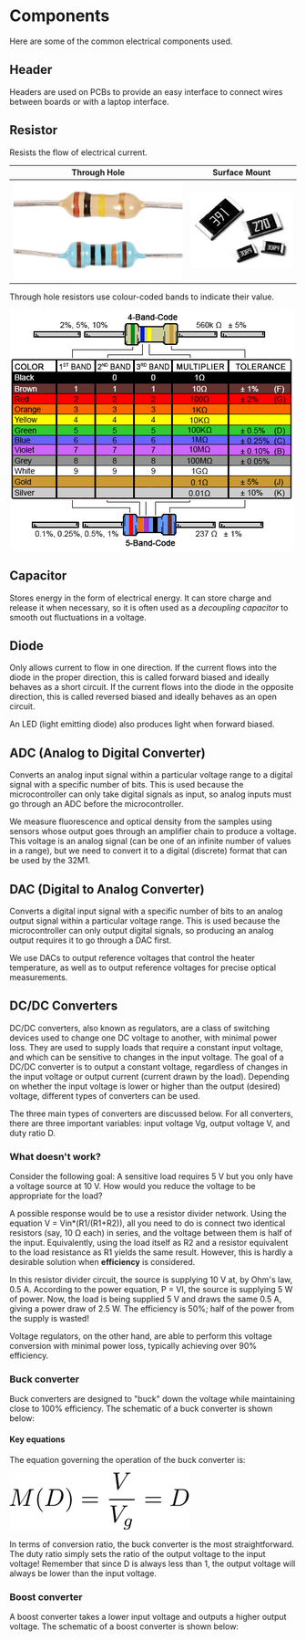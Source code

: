 # Components

Here are some of the common electrical components used.


## Header

Headers are used on PCBs to provide an easy interface to connect wires between boards or with a laptop interface.


## Resistor

Resists the flow of electrical current.

| Through Hole | Surface Mount |
| :-: | :-: |
| ![](../figures/resistor-th.jpg) | ![](../figures/resistor-smt.jpg) |

Through hole resistors use colour-coded bands to indicate their value.

![](../figures/resistor-colour-codes.png)


## Capacitor

Stores energy in the form of electrical energy. It can store charge and release it when necessary, so it is often used as a *decoupling capacitor* to smooth out fluctuations in a voltage.


## Diode

Only allows current to flow in one direction. If the current flows into the diode in the proper direction, this is called forward biased and ideally behaves as a short circuit. If the current flows into the diode in the opposite direction, this is called reversed biased and ideally behaves as an open circuit.

An LED (light emitting diode) also produces light when forward biased.


## ADC (Analog to Digital Converter)

Converts an analog input signal within a particular voltage range to a digital signal with a specific number of bits. This is used because the microcontroller can only take digital signals as input, so analog inputs must go through an ADC before the microcontroller.

We measure fluorescence and optical density from the samples using sensors whose output goes through an amplifier chain to produce a voltage. This voltage is an analog signal (can be one of an infinite number of values in a range), but we need to convert it to a digital (discrete) format that can be used by the 32M1.


## DAC (Digital to Analog Converter)

Converts a digital input signal with a specific number of bits to an analog output signal within a particular voltage range. This is used because the microcontroller can only output digital signals, so producing an analog output requires it to go through a DAC first.

We use DACs to output reference voltages that control the heater temperature, as well as to output reference voltages for precise optical measurements.

## DC/DC Converters

DC/DC converters, also known as regulators, are a class of switching devices used to change one DC voltage to another, with minimal power loss. They are used to supply loads that require a constant input voltage, and which can be sensitive to changes in the input voltage. The goal of a DC/DC converter is to output a constant voltage, regardless of changes in the input voltage or output current (current drawn by the load). Depending on whether the input voltage is lower or higher than the output (desired) voltage, different types of converters can be used.

The three main types of converters are discussed below. For all converters, there are three important variables: input voltage Vg, output voltage V, and duty ratio D.

### What doesn't work?

Consider the following goal: A sensitive load requires 5 V but you only have a voltage source at 10 V. How would you reduce the voltage to be appropriate for the load?

A possible response would be to use a resistor divider network. Using the equation V = Vin*(R1/(R1+R2)), all you need to do is connect two identical resistors (say, 10 Ω each) in series, and the voltage between them is half of the input. Equivalently, using the load itself as R2 and a resistor equivalent to the load resistance as R1 yields the same result. However, this is hardly a desirable solution when **efficiency** is considered.

In this resistor divider circuit, the source is supplying 10 V at, by Ohm's law, 0.5 A. According to the power equation, P = VI, the source is supplying 5 W of power. Now, the load is being supplied 5 V and draws the same 0.5 A, giving a power draw of 2.5 W. The efficiency is 50%; half of the power from the supply is wasted!

Voltage regulators, on the other hand, are able to perform this voltage conversion with minimal power loss, typically achieving over 90% efficiency.

### Buck converter

Buck converters are designed to "buck" down the voltage while maintaining close to 100% efficiency. The schematic of a buck converter is shown below:

#### Key equations

The equation governing the operation of the buck converter is:

![](../figures/MD_buck.png)

In terms of conversion ratio, the buck converter is the most straightforward. The duty ratio simply sets the ratio of the output voltage to the input voltage! Remember that since D is always less than 1, the output voltage will always be lower than the input voltage.

### Boost converter

A boost converter takes a lower input voltage and outputs a higher output voltage. The schematic of a boost converter is shown below:

